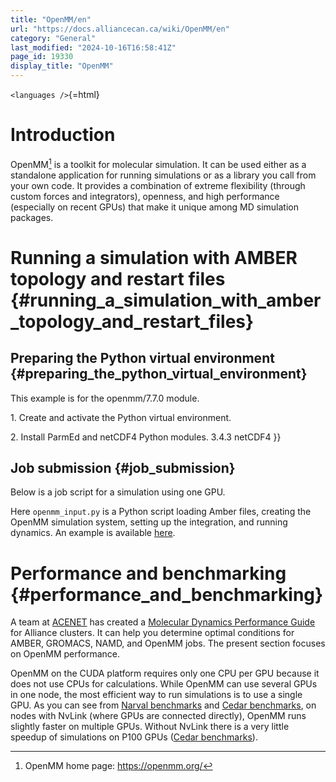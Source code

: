 ```yaml
---
title: "OpenMM/en"
url: "https://docs.alliancecan.ca/wiki/OpenMM/en"
category: "General"
last_modified: "2024-10-16T16:58:41Z"
page_id: 19330
display_title: "OpenMM"
---
```


`<languages />`{=html}

# Introduction

OpenMM[^1] is a toolkit for molecular simulation. It can be used either as a standalone application for running simulations or as a library you call from your own code. It provides a combination of extreme flexibility (through custom forces and integrators), openness, and high performance (especially on recent GPUs) that make it unique among MD simulation packages.

# Running a simulation with AMBER topology and restart files {#running_a_simulation_with_amber_topology_and_restart_files}

## Preparing the Python virtual environment {#preparing_the_python_virtual_environment}

This example is for the openmm/7.7.0 module.

1\. Create and activate the Python virtual environment.

2\. Install ParmEd and netCDF4 Python modules. 3.4.3 netCDF4 }}

## Job submission {#job_submission}

Below is a job script for a simulation using one GPU.

Here `openmm_input.py` is a Python script loading Amber files, creating the OpenMM simulation system, setting up the integration, and running dynamics. An example is available [here](https://mdbench.ace-net.ca/mdbench/idbenchmark/?q=129).

# Performance and benchmarking {#performance_and_benchmarking}

A team at [ACENET](https://www.ace-net.ca/) has created a [Molecular Dynamics Performance Guide](https://mdbench.ace-net.ca/mdbench/) for Alliance clusters. It can help you determine optimal conditions for AMBER, GROMACS, NAMD, and OpenMM jobs. The present section focuses on OpenMM performance.

OpenMM on the CUDA platform requires only one CPU per GPU because it does not use CPUs for calculations. While OpenMM can use several GPUs in one node, the most efficient way to run simulations is to use a single GPU. As you can see from [Narval benchmarks](https://mdbench.ace-net.ca/mdbench/bform/?software_contains=OPENMM.cuda&software_id=&module_contains=&module_version=&site_contains=Narval&gpu_model=&cpu_model=&arch=&dataset=6n4o) and [Cedar benchmarks](https://mdbench.ace-net.ca/mdbench/bform/?software_contains=OPENMM.cuda&software_id=&module_contains=&module_version=&site_contains=Cedar&gpu_model=V100-SXM2&cpu_model=&arch=&dataset=6n4o), on nodes with NvLink (where GPUs are connected directly), OpenMM runs slightly faster on multiple GPUs. Without NvLink there is a very little speedup of simulations on P100 GPUs ([Cedar benchmarks](https://mdbench.ace-net.ca/mdbench/bform/?software_contains=OPENMM.cuda&software_id=&module_contains=&module_version=&site_contains=Cedar&gpu_model=P100-PCIE&cpu_model=&arch=&dataset=6n4o)).

[^1]: OpenMM home page: <https://openmm.org/>

